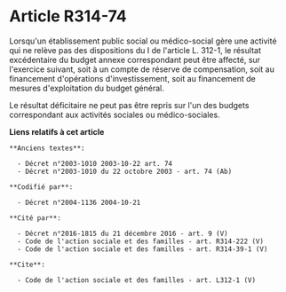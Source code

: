 # Article R314-74

Lorsqu'un établissement public social ou médico-social gère une activité qui ne relève pas des dispositions du I de l'article
L. 312-1, le résultat excédentaire du budget annexe correspondant peut être affecté, sur l'exercice suivant, soit à un compte
de réserve de compensation, soit au financement d'opérations d'investissement, soit au financement de mesures d'exploitation
du budget général. 

Le résultat déficitaire ne peut pas être repris sur l'un des budgets correspondant aux activités sociales ou médico-sociales.

**Liens relatifs à cet article**

	**Anciens textes**:

	  - Décret n°2003-1010 2003-10-22 art. 74
	  - Décret n°2003-1010 du 22 octobre 2003 - art. 74 (Ab)

	**Codifié par**:

	  - Décret n°2004-1136 2004-10-21

	**Cité par**:

	  - Décret n°2016-1815 du 21 décembre 2016 - art. 9 (V)
	  - Code de l'action sociale et des familles - art. R314-222 (V)
	  - Code de l'action sociale et des familles - art. R314-39-1 (V)

	**Cite**:

	  - Code de l'action sociale et des familles - art. L312-1 (V)
